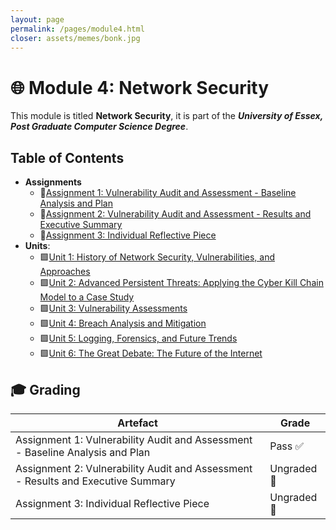 ```yaml
---
layout: page
permalink: /pages/module4.html
closer: assets/memes/bonk.jpg
---
```


# 🌐 Module 4: Network Security

This module is titled **Network Security**, it is part of the ***University of Essex, Post Graduate Computer Science Degree***.

## Table of Contents

- **Assignments**
  - 📃[Assignment 1: Vulnerability Audit and Assessment - Baseline Analysis and Plan](/pages/module4/assignment1/m4a1.html)
  - 📃[Assignment 2: Vulnerability Audit and Assessment - Results and Executive Summary](/pages/module4/assignment2/m4a2.html)
  - 📃[Assignment 3: Individual Reflective Piece](/pages/module4/assignment3/m4a3.html)
- **Units**:
  - 🟩[Unit 1: History of Network Security, Vulnerabilities, and Approaches](/pages/module4/unit-assignments/unit1/m4u1.html)
  - 🟩[Unit 2: Advanced Persistent Threats: Applying the Cyber Kill Chain Model to a Case Study](/pages/module4/unit-assignments/unit2/m4u2.html)
  - 🟩[Unit 3: Vulnerability Assessments](/pages/module4/unit-assignments/unit3/m4u3.html)
  - 🟩[Unit 4: Breach Analysis and Mitigation](/pages/module4/unit-assignments/unit4/m4u4.html)
  - 🟩[Unit 5: Logging, Forensics, and Future Trends](/pages/module4/unit-assignments/unit5/m4u5.html)
  - 🟩[Unit 6: The Great Debate: The Future of the Internet](/pages/module4/unit-assignments/unit6/m4u6.html)

## 🎓 Grading

| Artefact                           | Grade                |
| ---------------------------------- | -------------------- |
| Assignment 1: Vulnerability Audit and Assessment - Baseline Analysis and Plan | Pass ✅ |
| Assignment 2: Vulnerability Audit and Assessment - Results and Executive Summary   | Ungraded🚧       |
| Assignment 3: Individual Reflective Piece | Ungraded🚧 |  
